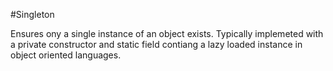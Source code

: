 #Singleton

Ensures ony a single instance of an object exists. Typically implemeted with a private constructor and static field contiang a lazy loaded instance in object oriented languages.